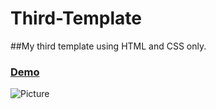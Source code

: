 # Third-Template
##My third template using HTML and CSS only.
### [Demo](https://my-third-template.netlify.app/)

![Picture](https://ibb.co/zQqxnTb)
